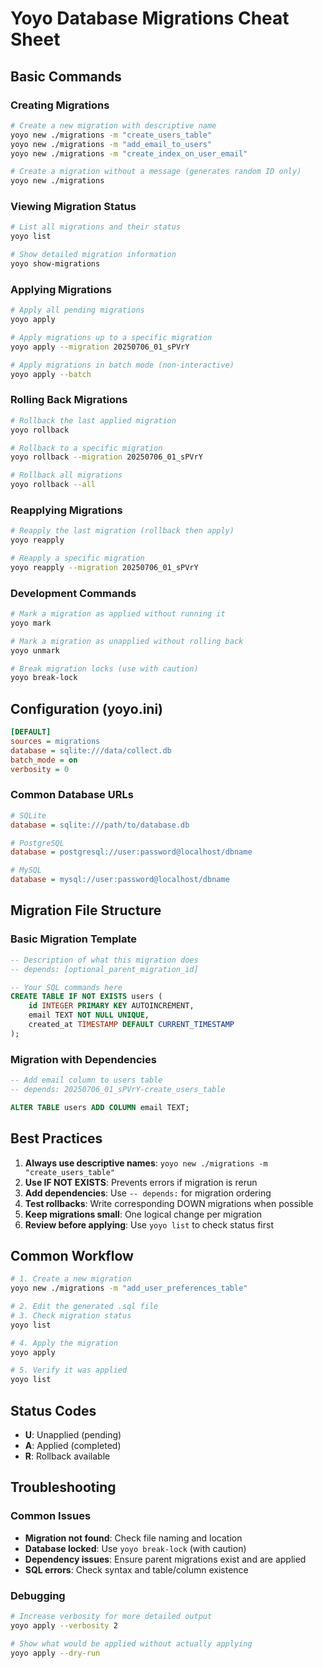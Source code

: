 # Yoyo Database Migrations Cheat Sheet

## Basic Commands

### Creating Migrations
```bash
# Create a new migration with descriptive name
yoyo new ./migrations -m "create_users_table"
yoyo new ./migrations -m "add_email_to_users"
yoyo new ./migrations -m "create_index_on_user_email"

# Create a migration without a message (generates random ID only)
yoyo new ./migrations
```

### Viewing Migration Status
```bash
# List all migrations and their status
yoyo list

# Show detailed migration information
yoyo show-migrations
```

### Applying Migrations
```bash
# Apply all pending migrations
yoyo apply

# Apply migrations up to a specific migration
yoyo apply --migration 20250706_01_sPVrY

# Apply migrations in batch mode (non-interactive)
yoyo apply --batch
```

### Rolling Back Migrations
```bash
# Rollback the last applied migration
yoyo rollback

# Rollback to a specific migration
yoyo rollback --migration 20250706_01_sPVrY

# Rollback all migrations
yoyo rollback --all
```

### Reapplying Migrations
```bash
# Reapply the last migration (rollback then apply)
yoyo reapply

# Reapply a specific migration
yoyo reapply --migration 20250706_01_sPVrY
```

### Development Commands
```bash
# Mark a migration as applied without running it
yoyo mark

# Mark a migration as unapplied without rolling back
yoyo unmark

# Break migration locks (use with caution)
yoyo break-lock
```

## Configuration (yoyo.ini)

```ini
[DEFAULT]
sources = migrations
database = sqlite:///data/collect.db
batch_mode = on
verbosity = 0
```

### Common Database URLs
```ini
# SQLite
database = sqlite:///path/to/database.db

# PostgreSQL
database = postgresql://user:password@localhost/dbname

# MySQL
database = mysql://user:password@localhost/dbname
```

## Migration File Structure

### Basic Migration Template
```sql
-- Description of what this migration does
-- depends: [optional_parent_migration_id]

-- Your SQL commands here
CREATE TABLE IF NOT EXISTS users (
    id INTEGER PRIMARY KEY AUTOINCREMENT,
    email TEXT NOT NULL UNIQUE,
    created_at TIMESTAMP DEFAULT CURRENT_TIMESTAMP
);
```

### Migration with Dependencies
```sql
-- Add email column to users table
-- depends: 20250706_01_sPVrY-create_users_table

ALTER TABLE users ADD COLUMN email TEXT;
```

## Best Practices

1. **Always use descriptive names**: `yoyo new ./migrations -m "create_users_table"`
2. **Use IF NOT EXISTS**: Prevents errors if migration is rerun
3. **Add dependencies**: Use `-- depends:` for migration ordering
4. **Test rollbacks**: Write corresponding DOWN migrations when possible
5. **Keep migrations small**: One logical change per migration
6. **Review before applying**: Use `yoyo list` to check status first

## Common Workflow

```bash
# 1. Create a new migration
yoyo new ./migrations -m "add_user_preferences_table"

# 2. Edit the generated .sql file
# 3. Check migration status
yoyo list

# 4. Apply the migration
yoyo apply

# 5. Verify it was applied
yoyo list
```

## Status Codes

- **U**: Unapplied (pending)
- **A**: Applied (completed)
- **R**: Rollback available

## Troubleshooting

### Common Issues
- **Migration not found**: Check file naming and location
- **Database locked**: Use `yoyo break-lock` (with caution)
- **Dependency issues**: Ensure parent migrations exist and are applied
- **SQL errors**: Check syntax and table/column existence

### Debugging
```bash
# Increase verbosity for more detailed output
yoyo apply --verbosity 2

# Show what would be applied without actually applying
yoyo apply --dry-run
```